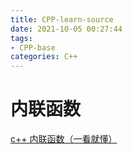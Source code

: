 ```yaml
---
title: CPP-learn-source
date: 2021-10-05 00:27:44
tags:
- CPP-base
categories: C++
---
```


# 内联函数

[c++ 内联函数（一看就懂）](https://blog.csdn.net/BjarneCpp/article/details/76044493)

